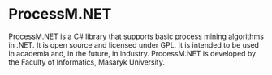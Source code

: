 # ProcessM.NET
ProcessM.NET is a C# library that supports basic process mining algorithms in .NET.
It is open source and licensed under GPL. It is intended to be used in academia and, in the future, in industry.
ProcessM.NET is developed by the Faculty of Informatics, Masaryk University.
